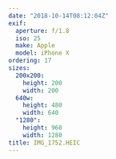 ```yaml
---
date: "2018-10-14T08:12:04Z"
exif:
  aperture: f/1.8
  iso: 25
  make: Apple
  model: iPhone X
ordering: 17
sizes:
  200x200:
    height: 200
    width: 200
  640w:
    height: 480
    width: 640
  "1280":
    height: 960
    width: 1280
title: IMG_1752.HEIC
---
```

